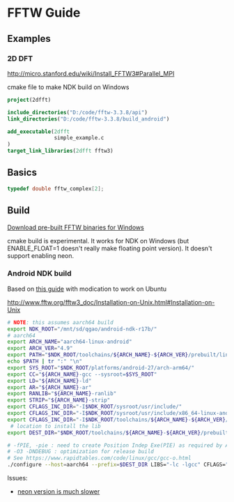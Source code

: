 # FFTW Guide

## Examples

### 2D DFT

http://micro.stanford.edu/wiki/Install_FFTW3#Parallel_MPI

cmake file to make NDK build on Windows
```cmake
project(2dfft)

include_directories("D:/code/fftw-3.3.8/api")
link_directories("D:/code/fftw-3.3.8/build_android")

add_executable(2dfft
               simple_example.c
)
target_link_libraries(2dfft fftw3)
```


## Basics

```c++
typedef double fftw_complex[2];
```

## Build

[Download pre-built FFTW binaries for Windows](http://www.fftw.org/install/windows.html)

cmake build is experimental. It works for NDK on Windows (but ENABLE_FLOAT=1 doesn't really make floating point version). It doesn't support enabling neon.

### Android NDK build

Based on [this guide](http://rajanyadhar.blogspot.com/2017/06/it-and-fftw-integration-with-android-ndk.html) with modication to work on Ubuntu

http://www.fftw.org/fftw3_doc/Installation-on-Unix.html#Installation-on-Unix

```sh
# NOTE: this assumes aarch64 build
export NDK_ROOT="/mnt/sd/qgao/android-ndk-r17b/"
# aarch64
export ARCH_NAME="aarch64-linux-android"
export ARCH_VER="4.9"
export PATH="$NDK_ROOT/toolchains/${ARCH_NAME}-${ARCH_VER}/prebuilt/linux-x86_64/bin/:$PATH"
echo $PATH | tr ":" "\n"
export SYS_ROOT="$NDK_ROOT/platforms/android-27/arch-arm64/"
export CC="${ARCH_NAME}-gcc --sysroot=$SYS_ROOT"
export LD="${ARCH_NAME}-ld"
export AR="${ARCH_NAME}-ar"
export RANLIB="${ARCH_NAME}-ranlib"
export STRIP="${ARCH_NAME}-strip"
export CFLAGS_INC_DIR="-I$NDK_ROOT/sysroot/usr/include/"
export CFLAGS_INC_DIR="-I$NDK_ROOT/sysroot/usr/include/x86_64-linux-android/ $CFLAGS_INC_DIR"
export CFLAGS_INC_DIR="-I$NDK_ROOT/toolchains/${ARCH_NAME}-${ARCH_VER}/prebuilt/linux-x86_64/lib/gcc/aarch64-linux-android/4.9.x/include/ $CFLAGS_INC_DIR"
 # location to install the lib
export DEST_DIR="$NDK_ROOT/toolchains/${ARCH_NAME}-${ARCH_VER}/prebuilt/linux-x86_64/user/"

# -fPIE, -pie : need to create Position Indep Exe(PIE) as required by Android 5+ "-mfloat-abi=softfp -mfpu=neon
# -O3 -DNDEBUG : optimization for release build
# See https://www.rapidtables.com/code/linux/gcc/gcc-o.html
./configure --host=aarch64 --prefix=$DEST_DIR LIBS="-lc -lgcc" CFLAGS="$CFLAGS_INC_DIR -fPIE" LDFLAGS="-pie" --disable-fortran #--enable-neon 
```

Issues: 
- [neon version is much slower](https://github.com/FFTW/fftw3/issues/129)
